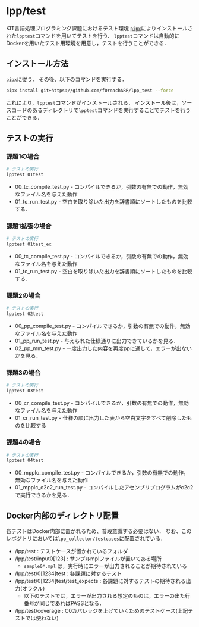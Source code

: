 # lpp/test

KIT言語処理プログラミング課題におけるテスト環境
[`pipx`](https://pipx.pypa.io/stable/installation/)によりインストールされた`lpptest`コマンドを用いてテストを行う．
`lpptest`コマンドは自動的にDockerを用いたテスト用環境を用意し，テストを行うことができる．

## インストール方法

[`pipx`](https://pipx.pypa.io/stable/installation/)に従う．
その後、以下のコマンドを実行する．

```bash
pipx install git+https://github.com/f0reachARR/lpp_test --force
```

これにより，`lpptest`コマンドがインストールされる．
インストール後は，ソースコードのあるディレクトリで`lpptest`コマンドを実行することでテストを行うことができる．

## テストの実行

### 課題1の場合

```bash
# テストの実行
lpptest 01test
```

* 00_tc_compile_test.py - コンパイルできるか，引数の有無での動作，無効なファイル名を与えた動作
* 01_tc_run_test.py - 空白を取り除いた出力を辞書順にソートしたものを比較する．

### 課題1拡張の場合

```bash
# テストの実行
lpptest 01test_ex
```

* 00_tc_compile_test.py - コンパイルできるか，引数の有無での動作，無効なファイル名を与えた動作
* 01_tc_run_test.py - 空白を取り除いた出力を辞書順にソートしたものを比較する．

### 課題2の場合

```bash
# テストの実行
lpptest 02test
```

* 00_pp_compile_test.py - コンパイルできるか，引数の有無での動作，無効なファイル名を与えた動作
* 01_pp_run_test.py - 与えられた仕様通りに出力できているかを見る．
* 02_pp_mm_test.py - 一度出力した内容を再度ppに通して，エラーが出ないかを見る．

### 課題3の場合

```bash
# テストの実行
lpptest 03test
```

* 00_cr_compile_test.py - コンパイルできるか，引数の有無での動作，無効なファイル名を与えた動作
* 01_cr_run_test.py - 仕様の順に出力した表から空白文字をすべて削除したものを比較する

### 課題4の場合

```bash
# テストの実行
lpptest 04test
```

* 00_mpplc_compile_test.py - コンパイルできるか，引数の有無での動作，無効なファイル名を与えた動作
* 01_mpplc_c2c2_run_test.py - コンパイルしたアセンブリプログラムがc2c2で実行できるかを見る．

## Docker内部のディレクトリ配置

各テストはDocker内部に置かれるため、普段意識する必要はない．
なお、このレポジトリにおいては`lpp_collector/testcases`に配置されている．

* /lpp/test   : テストケースが置かれているフォルダ
* /lpp/test/input0[123] : サンプルmplファイルが置いてある場所
  * `sample0*.mpl` は，実行時にエラーが出力されることが期待されている
* /lpp/test/0[1234]test : 各課題に対するテスト
* /lpp/test/0[1234]test/test_expects : 各課題に対するテストの期待される出力(オラクル)
  * 以下のテストでは，エラーが出力される想定のものは，エラーの出た行番号が同じであればPASSとなる．
* /lpp/test/coverage : C0カバレッジを上げていくためのテストケース(上記テストでは使わない)
